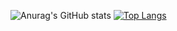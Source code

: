 ![Anurag's GitHub stats](https://github-readme-stats.vercel.app/api?username=oscarraichert&show_icons=true&theme=github_dark? )
[![Top Langs](https://github-readme-stats.vercel.app/api/top-langs/?username=oscarraichert&layout=compact&theme=github_dark )](https://github.com/anuraghazra/github-readme-stats)
